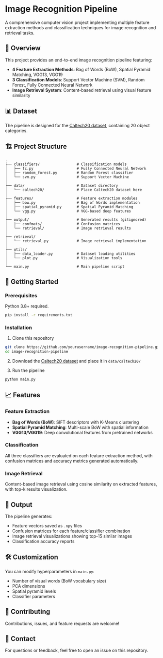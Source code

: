 # Image Recognition Pipeline

A comprehensive computer vision project implementing multiple feature extraction methods and classification techniques for image recognition and retrieval tasks.

## 🎯 Overview

This project provides an end-to-end image recognition pipeline featuring:
- **4 Feature Extraction Methods**: Bag of Words (BoW), Spatial Pyramid Matching, VGG13, VGG19
- **3 Classification Models**: Support Vector Machine (SVM), Random Forest, Fully Connected Neural Network
- **Image Retrieval System**: Content-based retrieval using visual feature similarity

## 📊 Dataset

The pipeline is designed for the [Caltech20 dataset](https://data.caltech.edu/records/mzrjq-6wc02), containing 20 object categories.

## 🏗️ Project Structure

```
.
├── classifiers/                 # Classification models
│   ├── fc.py                    # Fully Connected Neural Network
│   ├── random_forest.py         # Random Forest classifier
│   └── svm.py                   # Support Vector Machine
│
├── data/                        # Dataset directory
│   └── caltech20/               # Place Caltech20 dataset here
│
├── features/                    # Feature extraction modules
│   ├── bow.py                   # Bag of Words implementation
│   ├── spatial_pyramid.py       # Spatial Pyramid Matching
│   └── vgg.py                   # VGG-based deep features
│
├── output/                      # Generated results (gitignored)
│   ├── confmats/                # Confusion matrices
│   └── retrieval/               # Image retrieval results
│
├── retrieval/
│   └── retrieval.py             # Image retrieval implementation
│
├── utils/
│   ├── data_loader.py           # Dataset loading utilities
│   └── plot.py                  # Visualization tools
│
└── main.py                      # Main pipeline script
```

## 🚀 Getting Started

### Prerequisites

Python 3.8+ required.

```bash
pip install -r requirements.txt
```

### Installation

1. Clone this repository
```bash
git clone https://github.com/yourusername/image-recognition-pipeline.git
cd image-recognition-pipeline
```

2. Download the [Caltech20 dataset](https://data.caltech.edu/records/mzrjq-6wc02) and place it in `data/caltech20/`

3. Run the pipeline
```bash
python main.py
```

## 📈 Features

### Feature Extraction
- **Bag of Words (BoW)**: SIFT descriptors with K-Means clustering
- **Spatial Pyramid Matching**: Multi-scale BoW with spatial information
- **VGG13/VGG19**: Deep convolutional features from pretrained networks

### Classification
All three classifiers are evaluated on each feature extraction method, with confusion matrices and accuracy metrics generated automatically.

### Image Retrieval
Content-based image retrieval using cosine similarity on extracted features, with top-k results visualization.

## 📁 Output

The pipeline generates:
- Feature vectors saved as `.npy` files
- Confusion matrices for each feature/classifier combination
- Image retrieval visualizations showing top-15 similar images
- Classification accuracy reports

## 🛠️ Customization

You can modify hyperparameters in `main.py`:
- Number of visual words (BoW vocabulary size)
- PCA dimensions
- Spatial pyramid levels
- Classifier parameters

## 🤝 Contributing

Contributions, issues, and feature requests are welcome!

## 📧 Contact

For questions or feedback, feel free to open an issue on this repository.
